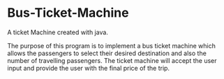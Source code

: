 # Bus-Ticket-Machine
 A ticket Machine created with java.
 
The purpose of this program is to implement a bus ticket machine which allows the passengers to select their desired destination and also the number of travelling passengers.
The ticket machine will accept the user input and provide the user with the final price of the trip.
